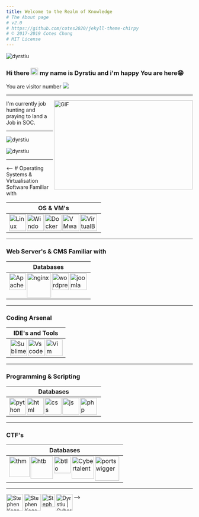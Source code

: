 ```yaml
---
title: Welcome to the Realm of Knowledge
# The About page
# v2.0
# https://github.com/cotes2020/jekyll-theme-chirpy
# © 2017-2019 Cotes Chung
# MIT License
---
```


<img align="center" alt="dyrstiu" img src="../../assets/img/Posts/banner.png">

### Hi there <img src="https://media.giphy.com/media/hvRJCLFzcasrR4ia7z/giphy.gif" width="20px"> my name is Dyrstiu and i'm happy You are here😁

You are visitor number <img src="https://profile-counter.glitch.me/Dyrstiu-A/count.svg" />

<hr>



<img align="right" alt="GIF" src="../../assets/img/Posts/resources/code.gif" width="375" height="240" />

<!--Red teaming at night and Blue teaming by day.😅 Self-taught Forensic Investigator with keen interest in Disk, Memory, Network and Email forensics.During my free time, i enjoy messing around with my homelab, Containerisation technology (Docker), reading technical blogs, bug reports and current affairs. I enjoy playing CTF's with the [fr334aks-Mini](https://twitter.com/fr334aksmini) team where i majorly focus on Forensic challenges.
<br>-->

I'm currently job hunting and praying to land a Job in SOC. <br>

<hr>

<p align="left"> <img src="https://github-readme-stats.vercel.app/api?username=dyrstiu&show_icons=true&theme=radical" alt="dyrstiu" />
<p align="left"> <img src="https://github-readme-stats.vercel.app/api/top-langs/?username=dyrstiu&layout=compact&theme=radical" alt="dyrstiu" />  
  
<hr>

<-- # Operating Systems & Virtualisation Software Familiar with

| OS & VM's                                                                                                                                                                                                                                                                                                                                                                                                                                                                                                                                            |
| ---------------------------------------------------------------------------------------------------------------------------------------------------------------------------------------------------------------------------------------------------------------------------------------------------------------------------------------------------------------------------------------------------------------------------------------------------------------------------------------------------------------------------------------------------- |
| <div display="space-between" width="100px"><img align="left" width="45px" src="../../assets/img/Posts/resources/linux.svg" alt="Linux"><img align="left" width="45px" src="../../assets/img/Posts/resources/windows.svg" alt="Windows"><img align="left" width="45px" src="../../assets/img/Posts/resources/docker.svg" alt="Docker"><img align="left" width="45px" src="../../assets/img/Posts/resources/vmware%20(1).svg" alt="VMware"><img align="left" width="45px" src="../../assets/img/Posts/resources/virtualbox-icon.svg" alt="VirtualBox"> |

<hr>

### Web Server's & CMS Familiar with

| Databases                                                                                                                                                                                                                                                                                                                                                                                                                                                                                                       |
| --------------------------------------------------------------------------------------------------------------------------------------------------------------------------------------------------------------------------------------------------------------------------------------------------------------------------------------------------------------------------------------------------------------------------------------------------------------------------------------------------------------- |
| <div display="flex" align="left" justify-content="space-between" align-items="centre" width="100%"><img align="left" width="45px" src="../../assets/img/Posts/resources/apache-13.svg" alt="Apache"><img align="left" width="65px" src="../../assets/img/Posts/resources/nginx-1.svg" alt="nginx"><img align="left" width="45px" src="../../assets/img/Posts/resources/wordpress-blue.svg" alt="wordpress"><img align="left" width="45px" src="../../assets/img/Posts/resources/joomla.svg" alt="joomla"></div> |

<hr>

### Coding Arsenal

| IDE's and Tools                                                                                                                                                                                                                                                                                                                                                          |
| ------------------------------------------------------------------------------------------------------------------------------------------------------------------------------------------------------------------------------------------------------------------------------------------------------------------------------------------------------------------------ |
| <div display="space-between" width="100%"><img width="45px" align="right" src="../../assets/img/Posts/resources/Vimlogo.svg" alt="Vim"><img width="45px" align="right" src="../../assets/img/Posts/resources/Visual_Studio_Code_1.35_icon.svg" alt="Vscode"><img width="45px" align="right" src="../../assets/img/Posts/resources/sublime-text.svg" alt="Sublime"></div> |

<hr>

### Programming & Scripting

| Databases                                                                                                                                                                                                                                                                                                                                                                                                                                                                                                                                                                                      |
| ---------------------------------------------------------------------------------------------------------------------------------------------------------------------------------------------------------------------------------------------------------------------------------------------------------------------------------------------------------------------------------------------------------------------------------------------------------------------------------------------------------------------------------------------------------------------------------------------- |
| <div display="flex" align="left" justify-content="space-between" align-items="centre" width="100%"><img align="left" width="45px" src="../../assets/img/Posts/resources/python.svg" alt="python"><img align="left" width="45px" src="../../assets/img/Posts/resources/HTML5_Badge.svg" alt="html"><img align="left" width="45px" src="../../assets/img/Posts/resources/CSS3_logo.svg" alt="css"><img align="left" width="45px" src="../../assets/img/Posts/resources/javascript-1.svg" alt="js"><img align="left" width="45px" src="../../assets/img/Posts/resources/php.svg" alt="php"></div> |

<hr>


### CTF's
|Databases |
|-----|
|<div display="flex" align="left" justify-content="space-between" align-items="centre" width="100%"><img align="left" width="55px" src="https://assets.tryhackme.com/img/logo/tryhackme_logo_full.svg" alt="thm"><img align="left" width="60px" src="https://app.hackthebox.eu/images/logos/logo-htb.svg" alt="htb"><img align="left" width="45px" src="https://blueteamlabs.online/images/logo.png" alt="btlo"><img align="left" width="60px" src="https://cybertalents.com/images/logo-footer.png" alt="Cybertalent"><img align="left" width="65px" src="https://www.qbssoftware.com/image/cache/catalog/qbs/burpsuite-250x250.png" alt="portswigger"></div>|

<hr>


<a href="https://tryhackme.com/p/oste">
  <img align="left" alt="Stephen Kageche | THM" width="45px" src="https://assets.tryhackme.com/img/logo/tryhackme_logo_full.svg" />
</a>

<a href="https://app.hackthebox.eu/users/210522">
  <img align="left" alt="Stephen Kageche | HTB" width="45px" src="https://app.hackthebox.eu/images/logos/logo-htb.svg" />
</a>

<a href="https://blueteamlabs.online/public/user/b64d7713bd78bd6e76f213">
  <img align="left" alt="Stephen Kageche | BTLO" width="35px" src="https://blueteamlabs.online/images/logo.png" />
</a>

<a href="https://cybertalents.com/members/dyrstiu/profile">
  <img align="left" alt="Dyrstiu | CyberTalents" width="45px" src="https://cybertalents.com/images/logo-footer.png" />
</a>
-->




<!--<script data-name="BMC-Widget" data-cfasync="false" src="https://cdnjs.buymeacoffee.com/1.0.0/widget.prod.min.js" data-id="#" data-description="Support me on Buy me a coffee!" data-message="" data-color="#FF5F5F" data-position="Right" data-x_margin="18" data-y_margin="18"></script>-->
